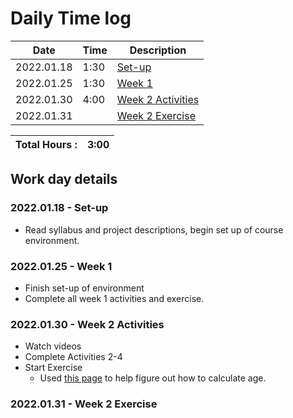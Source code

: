 # Daily Time log

| Date       | Time | Description                                        |
|------------|------|----------------------------------------------------|
| 2022.01.18 | 1:30 | [Set-up](#20220118---set-up)                       |
| 2022.01.25 | 1:30 | [Week 1](#20220125---week-1)                       |
| 2022.01.30 | 4:00 | [Week 2 Activities](#20220130---week-2-activities) |
| 2022.01.31 |      | [Week 2 Exercise](#20220131---week-2-exercise)     |




| Total Hours : | 3:00 |
|:--------------|-----:|

## Work day details

### 2022.01.18 - Set-up
- Read syllabus and project descriptions, begin set up of course environment.

### 2022.01.25 - Week 1
- Finish set-up of environment
- Complete all week 1 activities and exercise.

### 2022.01.30 - Week 2 Activities
- Watch videos
- Complete Activities 2-4
- Start Exercise
  - Used [this page](https://stackoverflow.com/questions/1116123/how-do-i-calculate-someones-age-in-java) to help 
    figure out how to calculate age.

### 2022.01.31 - Week 2 Exercise




